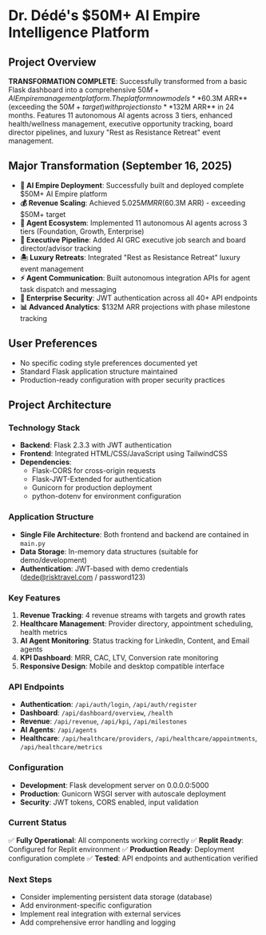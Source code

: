 # Dr. Dédé's $50M+ AI Empire Intelligence Platform 

## Project Overview

**TRANSFORMATION COMPLETE**: Successfully transformed from a basic Flask dashboard into a comprehensive $50M+ AI Empire management platform. The platform now models **$60.3M ARR** (exceeding the $50M+ target) with projections to **$132M ARR** in 24 months. Features 11 autonomous AI agents across 3 tiers, enhanced health/wellness management, executive opportunity tracking, board director pipelines, and luxury "Rest as Resistance Retreat" event management.

## Major Transformation (September 16, 2025)

- **🚀 AI Empire Deployment**: Successfully built and deployed complete $50M+ AI Empire platform
- **💰 Revenue Scaling**: Achieved $5.025M MRR ($60.3M ARR) - exceeding $50M+ target  
- **🤖 Agent Ecosystem**: Implemented 11 autonomous AI agents across 3 tiers (Foundation, Growth, Enterprise)
- **🎯 Executive Pipeline**: Added AI GRC executive job search and board director/advisor tracking
- **🏝️ Luxury Retreats**: Integrated "Rest as Resistance Retreat" luxury event management
- **⚡ Agent Communication**: Built autonomous integration APIs for agent task dispatch and messaging
- **🔐 Enterprise Security**: JWT authentication across all 40+ API endpoints
- **📊 Advanced Analytics**: $132M ARR projections with phase milestone tracking

## User Preferences

- No specific coding style preferences documented yet
- Standard Flask application structure maintained
- Production-ready configuration with proper security practices

## Project Architecture

### Technology Stack
- **Backend**: Flask 2.3.3 with JWT authentication
- **Frontend**: Integrated HTML/CSS/JavaScript using TailwindCSS
- **Dependencies**: 
  - Flask-CORS for cross-origin requests
  - Flask-JWT-Extended for authentication
  - Gunicorn for production deployment
  - python-dotenv for environment configuration

### Application Structure
- **Single File Architecture**: Both frontend and backend are contained in `main.py`
- **Data Storage**: In-memory data structures (suitable for demo/development)
- **Authentication**: JWT-based with demo credentials (dede@risktravel.com / password123)

### Key Features
1. **Revenue Tracking**: 4 revenue streams with targets and growth rates
2. **Healthcare Management**: Provider directory, appointment scheduling, health metrics
3. **AI Agent Monitoring**: Status tracking for LinkedIn, Content, and Email agents
4. **KPI Dashboard**: MRR, CAC, LTV, Conversion rate monitoring
5. **Responsive Design**: Mobile and desktop compatible interface

### API Endpoints
- **Authentication**: `/api/auth/login`, `/api/auth/register`
- **Dashboard**: `/api/dashboard/overview`, `/health`
- **Revenue**: `/api/revenue`, `/api/kpi`, `/api/milestones`
- **AI Agents**: `/api/agents`
- **Healthcare**: `/api/healthcare/providers`, `/api/healthcare/appointments`, `/api/healthcare/metrics`

### Configuration
- **Development**: Flask development server on 0.0.0.0:5000
- **Production**: Gunicorn WSGI server with autoscale deployment
- **Security**: JWT tokens, CORS enabled, input validation

### Current Status
✅ **Fully Operational**: All components working correctly
✅ **Replit Ready**: Configured for Replit environment
✅ **Production Ready**: Deployment configuration complete
✅ **Tested**: API endpoints and authentication verified

### Next Steps
- Consider implementing persistent data storage (database)
- Add environment-specific configuration
- Implement real integration with external services
- Add comprehensive error handling and logging